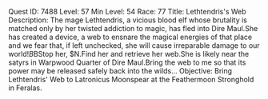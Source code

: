 Quest ID: 7488
Level: 57
Min Level: 54
Race: 77
Title: Lethtendris's Web
Description: The mage Lethtendris, a vicious blood elf whose brutality is matched only by her twisted addiction to magic, has fled into Dire Maul.She has created a device, a web to ensnare the magical energies of that place and we fear that, if left unchecked, she will cause irreparable damage to our world!$B$BStop her, $N.Find her and retrieve her web.She is likely near the satyrs in Warpwood Quarter of Dire Maul.Bring the web to me so that its power may be released safely back into the wilds...
Objective: Bring Lethtendris' Web to Latronicus Moonspear at the Feathermoon Stronghold in Feralas.
